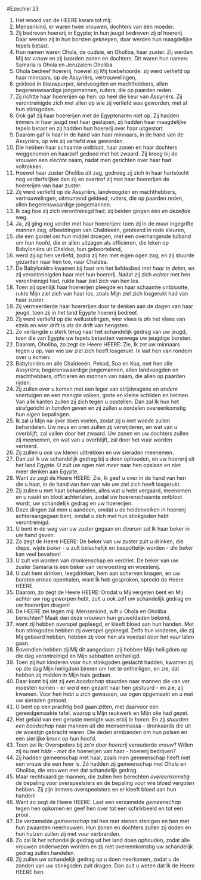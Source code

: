 #Ezechiel 23
1. Het woord van de HEERE kwam tot mij:
2. Mensenkind, er waren twee vrouwen, dochters van één moeder.
3. Zij bedreven hoererij in Egypte; in hun jeugd bedreven zij *al* hoererij. Daar werden zij in hun borsten geknepen, daar werden hun maagdelijke tepels betast.
4. Hun namen waren Ohola, de oudste, en Oholiba, haar zuster. Zij werden Mij *tot vrouw* en zij baarden zonen en dochters. Dit waren hun namen: Samaria is Ohola en Jeruzalem Oholiba.
5. Ohola bedreef hoererij, hoewel zij Mij toebehoorde: zij werd verliefd op haar minnaars, op de Assyriërs, vertrouwelingen,
6. gekleed in blauwpurper, landvoogden en machthebbers, allen begerenswaardige jongemannen, ruiters, die op paarden reden.
7. Zij richtte haar hoererijen op hen: op heel die keur van Assyriërs. Zij verontreinigde zich met allen op wie zij verliefd was geworden, met al hun stinkgoden.
8. Ook gaf zij haar hoererijen met de Egyptenaren niet op. Zij hadden immers in haar jeugd met haar geslapen, zij hadden haar maagdelijke tepels betast en zij hadden hun hoererij over haar uitgestort.
9. Daarom gaf Ik haar in de hand van haar minnaars, in de hand van de Assyriërs, op wie zij verliefd was geworden.
10. Die hebben haar schaamte ontbloot, haar zonen en haar dochters weggenomen en haarzelf gedood met het zwaard. Zij kreeg bij de vrouwen een *slechte* naam, nadat men gerichten over haar had voltrokken.
11. Hoewel haar zuster Oholiba *dit* zag, gedroeg zij zich in haar hartstocht nog verderfelijker dan zij en overtrof zij met haar hoererijen de hoererijen van haar zuster.
12. Zij werd verliefd op de Assyriërs, landvoogden en machthebbers, vertrouwelingen, uitmuntend gekleed, ruiters, die op paarden reden, allen begerenswaardige jongemannen.
13. Ik zag hoe zij zich verontreinigd had; zij beiden gingen één *en dezelfde* weg.
14. Ja, zij ging nog verder met haar hoererijen: toen zij in de muur ingegrifte mannen zag, afbeeldingen van Chaldeeën, getekend in rode kleuren,
15. die een gordel om hun middel droegen, met een overhangende tulband om hun hoofd, die er allen uitzagen als officieren, die leken op Babyloniërs uit Chaldea, hun geboorteland,
16. werd zij op hen verliefd, zodra zij hen met eigen ogen zag, en zij stuurde gezanten naar hen toe, naar Chaldea.
17. De Babyloniërs kwamen bij haar om het liefdesbed *met haar te delen*, en zij verontreinigden haar met hun hoererij. Nadat zij zich *echter* met hen verontreinigd had, rukte haar ziel zich van hen los.
18. Toen zij openlijk haar hoererijen pleegde en haar schaamte ontblootte, rukte Mijn ziel zich van haar los, zoals Mijn ziel zich losgerukt had van haar zuster.
19. Zij vermeerderde haar hoererijen door te denken aan de dagen van haar jeugd, toen zij in het land Egypte hoererij bedreef.
20. Zij werd verliefd op die wellustelingen, wier vlees is *als* het vlees van ezels en wier drift is *als* de drift van hengsten.
21. Zo verlangde u sterk terug naar het schandelijk gedrag van uw jeugd, toen die van Egypte uw tepels betastten vanwege uw jeugdige borsten.
22. Daarom, Oholiba, zo zegt de Heere HEERE: Zie, Ik zet uw minnaars tegen u op, van wie uw ziel zich heeft losgerukt. Ik laat hen van rondom over u komen:
23. Babyloniërs en alle Chaldeeën, Pekod, Soa en Koa, met hen alle Assyriërs; begerenswaardige jongemannen, allen landvoogden en machthebbers, officieren en *mannen* van naam, die allen op paarden rijden.
24. Zij zullen over u komen met een leger van strijdwagens en *andere* voertuigen en een menigte volken, grote en kleine schilden en helmen. Van alle kanten zullen zij zich tegen u opstellen. Dan zal Ik hun het strafgericht *in handen* geven en zij zullen u oordelen overeenkomstig hun *eigen* bepalingen.
25. Ik zal u Mijn na-ijver doen voelen, zodat zij u met woede zullen behandelen. Uw neus en oren zullen zij verwijderen, en wat van u overblijft, zal vallen door het zwaard. Uw zonen en uw dochters zullen zij meenemen, en wat van u overblijft, zal door het vuur worden verteerd.
26. Zij zullen u *ook* uw kleren uittrekken en uw sieraden meenemen.
27. Dan zal Ik uw schandelijk gedrag bij u doen ophouden, en uw hoererij uit het land Egypte. U zult uw ogen niet *meer* naar hen opslaan en niet meer denken aan Egypte.
28. Want zo zegt de Heere HEERE: Zie, Ik geef u over in de hand van hen die u haat, in de hand van hen van wie uw ziel zich heeft losgerukt.
29. Zij zullen u met haat behandelen, alles wat u hebt vergaard, meenemen en u naakt en bloot achterlaten, zodat uw hoerenschaamte ontbloot wordt, uw schandelijk gedrag en uw hoererijen.
30. Deze dingen zal men u aandoen, omdat u de heidenvolken in hoererij achteraangegaan bent, omdat u zich met hun stinkgoden hebt verontreinigd.
31. U bent in de weg van uw zuster gegaan en *daarom* zal Ik haar beker in uw hand geven.
32. Zo zegt de Heere HEERE: De beker van uw zuster zult u drinken, die diepe, wijde *beker* - u zult belachelijk en bespottelijk worden - *die beker* kan veel bevatten! 
33. U zult vol worden van dronkenschap en verdriet. De beker van uw zuster Samaria is een beker van verwoesting en woestenij. 
34. U zult hem drinken, leegdrinken, hem aan scherven knagen, en uw borsten *ermee* openhalen, want Ík heb gesproken, spreekt de Heere HEERE.
35. Daarom, zo zegt de Heere HEERE: Omdat u Mij vergeten bent en Mij achter uw rug geworpen hebt, zult u ook zelf uw schandelijk gedrag en uw hoererijen dragen!
36. De HEERE zei tegen mij: Mensenkind, wilt u Ohola en Oholiba berechten? Maak dan deze *vrouwen* hun gruweldaden bekend,
37. want zij hebben overspel gepleegd, er kleeft bloed aan hun handen. Met hun stinkgoden hebben zij overspel gepleegd. Zelfs hun kinderen, die zij Mij gebaard hebben, hebben zij voor hen als voedsel *door het vuur* laten gaan.
38. Bovendien hebben zij Mij dit aangedaan: zij hebben Mijn heiligdom op die dag verontreinigd en Mijn sabbatten ontheiligd.
39. Toen zij hun kinderen voor hun stinkgoden geslacht hadden, kwamen zij op die dag Mijn heiligdom binnen om het te ontheiligen, en zie, dat hebben zij midden in Mijn huis gedaan.
40. Daar komt bij dat zij *een boodschap* stuurden naar mannen die van ver moesten komen - er werd een gezant naar hen gestuurd - en zie, zij kwamen. Voor hen hebt u zich gewassen, uw ogen opgemaakt en u met uw sieraden getooid.
41. U bent op een prachtig bed gaan zitten, met daarvoor een gereedgemaakte tafel, waarop u Mijn reukwerk en Mijn olie had gezet.
42. Het geluid van een geruste menigte was erbij *te horen*. En *zij stuurden een boodschap* naar mannen uit die mensenmassa - dronkaards die uit de woestijn gebracht waren. Die deden armbanden om hun polsen en een sierlijke kroon op hun hoofd.
43. Toen zei Ik: Overspelers bij zo'n *door hoererij* verouderde *vrouw*? Willen zij nu met háár - *met* die hoererijen van haar - hoererij bedrijven?
44. Zij hadden gemeenschap met haar, zoals men gemeenschap heeft met een vrouw die een hoer is. Zó hadden zij gemeenschap met Ohola en Oholiba, die vrouwen met dat schandelijk gedrag.
45. Maar rechtvaardige mannen, die zullen hen berechten *overeenkomstig* de bepaling voor overspeelsters en de bepaling voor wie bloed vergoten hebben. Zij zijn immers overspeelsters en er kleeft bloed aan hun handen!
46. Want zo zegt de Heere HEERE: Laat een verzamelde *gemeenschap* tegen hen opkomen en geef hen over tot een schrikbeeld en tot een prooi.
47. De verzamelde *gemeenschap* zal hen met stenen stenigen en hen met hun zwaarden neerhouwen. Hun zonen en dochters zullen zij doden en hun huizen zullen zij met vuur verbranden.
48. Zo zal Ik het schandelijk gedrag uit het land doen ophouden, zodat alle vrouwen onderwezen worden en zij niet overeenkomstig uw schandelijk gedrag zullen handelen.
49. Zij zullen uw schandelijk gedrag op u doen neerkomen, zodat u de zonden van uw stinkgoden zult dragen. Dan zult u weten dat Ik de Heere HEERE ben.
